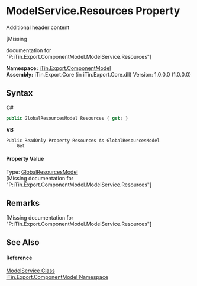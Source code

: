 # ModelService.Resources Property 
Additional header content 

\[Missing <summary> documentation for "P:iTin.Export.ComponentModel.ModelService.Resources"\]

**Namespace:**&nbsp;<a href="55171ca4-890c-0ab2-e812-efe82bc0b686">iTin.Export.ComponentModel</a><br />**Assembly:**&nbsp;iTin.Export.Core (in iTin.Export.Core.dll) Version: 1.0.0.0 (1.0.0.0)

## Syntax

**C#**<br />
``` C#
public GlobalResourcesModel Resources { get; }
```

**VB**<br />
``` VB
Public ReadOnly Property Resources As GlobalResourcesModel
	Get
```


#### Property Value
Type: <a href="e1dfde3f-9004-9952-67e4-86a67fb18e84">GlobalResourcesModel</a><br />\[Missing <value> documentation for "P:iTin.Export.ComponentModel.ModelService.Resources"\]

## Remarks
\[Missing <remarks> documentation for "P:iTin.Export.ComponentModel.ModelService.Resources"\]

## See Also


#### Reference
<a href="f213397c-98d2-e1a7-3dad-4b15918fbe84">ModelService Class</a><br /><a href="55171ca4-890c-0ab2-e812-efe82bc0b686">iTin.Export.ComponentModel Namespace</a><br />